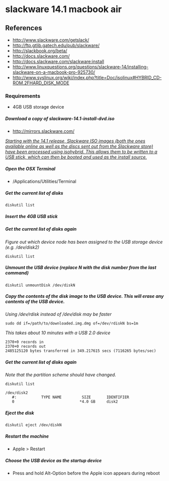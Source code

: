 # slackware 14.1 macbook air 

## References
* http://www.slackware.com/getslack/
* http://ftp.gtlib.gatech.edu/pub/slackware/
* http://slackbook.org/beta/
* http://docs.slackware.com/
* http://docs.slackware.com/slackware:install
* http://www.linuxquestions.org/questions/slackware-14/installing-slackware-on-a-macbook-pro-925730/
* http://www.syslinux.org/wiki/index.php?title=Doc/isolinux#HYBRID_CD-ROM.2FHARD_DISK_MODE

### Requirements
* 4GB USB storage device

##### Download a copy of slackware-14.1-install-dvd.iso
* http://mirrors.slackware.com/

*[Starting with the 14.1 release, Slackware ISO images (both the ones available online as well as the discs sent out from the Slackware store) have been processed using isohybrid. This allows them to be written to a USB stick, which can then be booted and used as the install source.](http://docs.slackware.com/slackware:install)*

##### Open the OSX Terminal
* /Applications/Utilities/Terminal

##### Get the current list of disks
```
diskutil list
```

##### Insert the 4GB USB stick

##### Get the current list of disks again 
*Figure out which device node has been assigned to the USB storage device (e.g. /dev/disk2)*
```
diskutil list
```

##### Unmount the USB device (replace N with the disk number from the last command)
```
diskutil unmountDisk /dev/diskN
```

##### Copy the contents of the disk image to the USB device. This will erase any contents of the USB device.
*Using /dev/rdisk instead of /dev/disk may be faster*
```
sudo dd if=/path/to/downloaded.img.dmg of=/dev/rdiskN bs=1m
```
*This takes about 10 minutes with a USB 2.0 device*
```
2370+0 records in
2370+0 records out
2485125120 bytes transferred in 349.217615 secs (7116265 bytes/sec)
```
##### Get the current list of disks again 
*Note that the partition scheme should have changed.*
```
diskutil list
```
```
/dev/disk2
   #:           TYPE NAME         SIZE       IDENTIFIER
   0                             *4.0 GB     disk2
```

##### Eject the disk
```
diskutil eject /dev/diskN
```

##### Restart the machine
* Apple > Restart

##### Choose the USB device as the startup device
* Press and hold Alt-Option before the Apple icon appears during reboot

